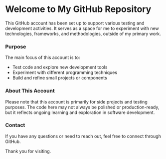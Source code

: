 # Welcome to My GitHub Repository

This GitHub account has been set up to support various testing and development activities. It serves as a space for me to experiment with new technologies, frameworks, and methodologies, outside of my primary work.

### Purpose

The main focus of this account is to:

- Test code and explore new development tools
- Experiment with different programming techniques
- Build and refine small projects or components

### About This Account

Please note that this account is primarily for side projects and testing purposes. The code here may not always be polished or production-ready, but it reflects ongoing learning and exploration in software development.

### Contact

If you have any questions or need to reach out, feel free to connect through GitHub.

Thank you for visiting.
